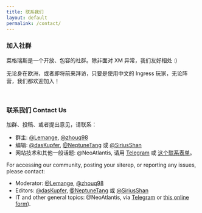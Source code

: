 ```yaml
---
title: 联系我们
layout: default
permalink: /contact/
---
```


### 加入社群

菜格瑞斯是一个开放、包容的社群。除非面对 XM 异常，我们友好相处 :)

无论身在欧洲，或者即将前来拜访，只要是使用中文的 Ingress 玩家，无论阵营，我们都欢迎加入！

<br />

### 联系我们 Contact Us

加群、投稿、或者提出意见，请联系：

* 群主: [@Lemange](https://t.me/Lemange), [@zhouq98](https://t.me/zhouq98)
* 编辑: [@dasKupfer](https://t.me/dasKupfer), [@NeptuneTang](https://t.me/NeptuneTang) 或 [@SiriusShan](https://t.me/Siriusshan)
* 网站技术和其他一般话题: @NeoAtlantis, 请用 [Telegram](https://t.me/NeoAtlantis) 或 [这个联系表单][GOOGLEFORM]。

For accessing our community, posting your siterep, or reporting any issues, please
contact:

* Moderator: [@Lemange](https://t.me/Lemange), [@zhouq98](https://t.me/zhouq98)
* Editors: [@dasKupfer](https://t.me/dasKupfer), [@NeptuneTang](https://t.me/NeptuneTang) 或 [@SiriusShan](https://t.me/Siriusshan)
* IT and other general topics: @NeoAtlantis, via [Telegram](https://t.me/NeoAtlantis) or [this online form][GOOGLEFORM]).


[GOOGLEFORM]: https://docs.google.com/forms/d/e/1FAIpQLScM5Mt9z3VDcs0W5w-At-IY68fksjM84jdGJ59qVwlOBL50DA/viewform?usp=sf_link
